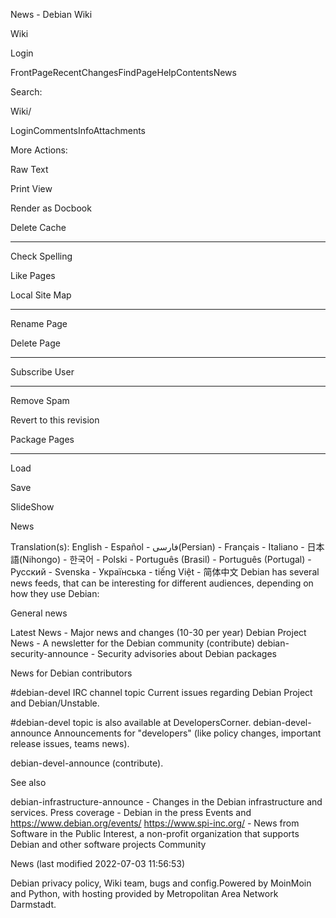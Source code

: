 News - Debian Wiki

Wiki

Login

FrontPageRecentChangesFindPageHelpContentsNews

Search:

Wiki/

LoginCommentsInfoAttachments

More Actions:

Raw Text

Print View

Render as Docbook

Delete Cache

------------------------

Check Spelling

Like Pages

Local Site Map

------------------------

Rename Page

Delete Page

------------------------

Subscribe User

------------------------

Remove Spam

Revert to this revision

Package Pages

------------------------

Load

Save

SlideShow

News

Translation(s): English - Español - فارسی(Persian) - Français - Italiano - 日本語(Nihongo) - 한국어 - Polski - Português (Brasil) - Português (Portugal) - Русский - Svenska - Українська - tiếng Việt - 简体中文  Debian has several news feeds, that can be interesting for different audiences, depending on how they use Debian: 

General news

Latest News - Major news and changes (10-30 per year) Debian Project News - A newsletter for the Debian community (contribute) debian-security-announce - Security advisories about Debian packages  

News for Debian contributors

#debian-devel IRC channel topic Current issues regarding Debian Project and Debian/Unstable. 

#debian-devel topic is also available at DevelopersCorner. debian-devel-announce Announcements for "developers" (like policy changes, important release issues, teams news). 

debian-devel-announce (contribute). 

See also

debian-infrastructure-announce - Changes in the  Debian infrastructure and services. Press coverage - Debian in the press Events and https://www.debian.org/events/ https://www.spi-inc.org/ - News from Software in the Public Interest, a non-profit organization that supports Debian and other software projects  Community 

News  (last modified 2022-07-03 11:56:53)

Debian privacy policy, Wiki team, bugs and config.Powered by MoinMoin and Python, with hosting provided by Metropolitan Area Network Darmstadt.

